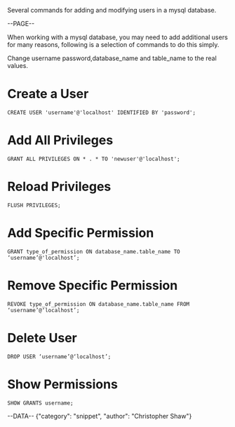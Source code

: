 Several commands for adding and modifying users in a mysql database.

--PAGE--

When working with a mysql database, you may need to add additional users for many reasons, following is a selection of commands to do this simply. 

Change username password,database_name and table_name to the real values.

# Create a User

	CREATE USER 'username'@'localhost' IDENTIFIED BY 'password';

# Add All Privileges

	GRANT ALL PRIVILEGES ON * . * TO 'newuser'@'localhost';

# Reload Privileges
	
	FLUSH PRIVILEGES;

# Add Specific Permission

	GRANT type_of_permission ON database_name.table_name TO ‘username’@'localhost’;

# Remove Specific Permission
	
	REVOKE type_of_permission ON database_name.table_name FROM ‘username’@‘localhost’;

# Delete User

	DROP USER ‘username’@‘localhost’;


# Show Permissions
 
	SHOW GRANTS username;

--DATA-- {"category": "snippet", "author": "Christopher Shaw"}
